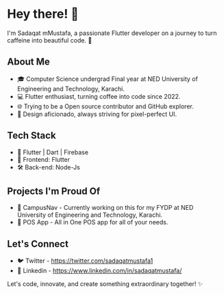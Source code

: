 # Hey there! 👋

I'm Sadaqat mMustafa, a passionate Flutter developer on a journey to turn caffeine into beautiful code. 🚀

## About Me

- 🎓 Computer Science undergrad Final year at NED University of Engineering and Technology, Karachi.
- 💻 Flutter enthusiast, turning coffee into code since 2022.
- 🌐 Trying to be a Open source contributor and GitHub explorer.
- 🎨 Design aficionado, always striving for pixel-perfect UI.

## Tech Stack

- 🔧 Flutter | Dart | Firebase
- 🚀 Frontend: Flutter
- 🛠 Back-end: Node-Js

## Projects I'm Proud Of

- 🚗 CampusNav - Currently working on this for my FYDP at NED University of Engineering and Technology, Karachi.
- 🚀 POS App - All in One POS app for all of your needs.

## Let's Connect

- 🐦 Twitter - https://twitter.com/sadaqatmustafa1
- 💼 Linkedin - https://www.linkedin.com/in/sadaqatmustafa/


Let's code, innovate, and create something extraordinary together! ✨

